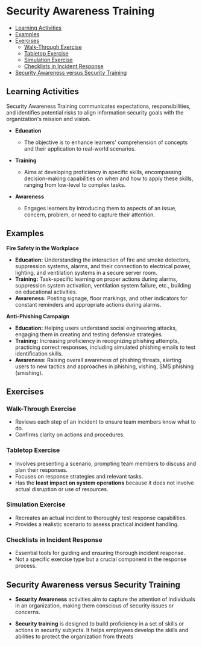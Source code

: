
# Security Awareness Training

- [Learning Activities](#learning-activities)
- [Examples](#examples)
- [Exercises](#exercises)
    - [Walk-Through Exercise](#walk-through-exercise)
    - [Tabletop Exercise](#tabletop-exercise)
    - [Simulation Exercise](#simulation-exercise)
    - [Checklists in Incident Response](#checklists-in-incident-response)
- [Security Awareness versus Security Training](#security-awareness-versus-security-training)



## Learning Activities

Security Awareness Training communicates expectations, responsibilities, and identifies potential risks to align information security goals with the organization's mission and vision.

- **Education**
    - The objective is to enhance learners' comprehension of concepts and their application to real-world scenarios.

- **Training**
    - Aims at developing proficiency in specific skills, encompassing decision-making capabilities on when and how to apply these skills, ranging from low-level to complex tasks.

- **Awareness**
    - Engages learners by introducing them to aspects of an issue, concern, problem, or need to capture their attention.

## Examples

**Fire Safety in the Workplace**

- **Education:** Understanding the interaction of fire and smoke detectors, suppression systems, alarms, and their connection to electrical power, lighting, and ventilation systems in a secure server room.
- **Training:** Task-specific learning on proper actions during alarms, suppression system activation, ventilation system failure, etc., building on educational activities.
- **Awareness:** Posting signage, floor markings, and other indicators for constant reminders and appropriate actions during alarms.

**Anti-Phishing Campaign**

- **Education:** Helping users understand social engineering attacks, engaging them in creating and testing defensive strategies.
- **Training:** Increasing proficiency in recognizing phishing attempts, practicing correct responses, including simulated phishing emails to test identification skills.
- **Awareness:** Raising overall awareness of phishing threats, alerting users to new tactics and approaches in phishing, vishing, SMS phishing (smishing).

## Exercises 

### Walk-Through Exercise

- Reviews each step of an incident to ensure team members know what to do.
- Confirms clarity on actions and procedures.

### Tabletop Exercise

- Involves presenting a scenario, prompting team members to discuss and plan their responses.
- Focuses on response strategies and relevant tasks.
- Has the **least impact on system operations** because it does not involve actual disruption or use of resources.

### Simulation Exercise

- Recreates an actual incident to thoroughly test response capabilities.
- Provides a realistic scenario to assess practical incident handling.

### Checklists in Incident Response

- Essential tools for guiding and ensuring thorough incident response.
- Not a specific exercise type but a crucial component in the response process.

## Security Awareness versus Security Training 

- **Security Awareness** activities aim to capture the attention of individuals in an organization, making them conscious of security issues or concerns.

- **Security training** is designed to build proficiency in a set of skills or actions in security subjects. It helps employees develop the skills and abilities to protect the organization from threats